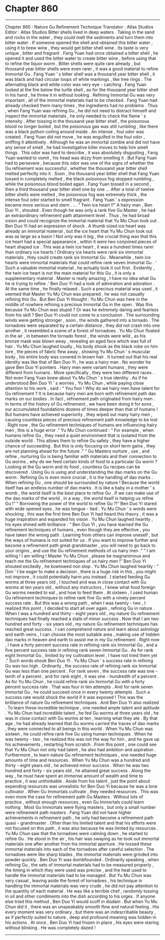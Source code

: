 
# Chapter 860


---

Chapter 860 : Nature Gu Refinement Technique
Translator :
Atlas Studios
Editor :
Atlas Studios
Bitter shells lived in deep waters .
Taking in the sand and rocks in the water , they could melt the sediments and turn them into bitter water . If someone opened the shell and obtained this bitter water , using it to brew wine , they would get bitter shell wine . Its taste is very unique , bitter and fragrant .
Fang Yuan had once obtained a bitter shell , he opened it and used the bitter water to create bitter wine , before using that to refine the liquor worm .
Bitter shells were quite rare already , but thousand year bitter shells were even rarer , it was a good material to refine Immortal Gu .
Fang Yuan ’ s bitter shell was a thousand year bitter shell , it was black and had circular loops of white markings , like tree rings . The alternating black and white color was very eye - catching .
Fang Yuan looked at the fire below the turtle shell , as for the thousand year bitter shell in his hand , he threw it in without looking .
Refining Immortal Gu was very important , all of the immortal materials had to be checked .
Fang Yuan had already checked them many times , the ingredients had no problems .
Thus , when Fang Yuan was refining Gu , he did not need to distract himself and inspect the immortal materials , he only needed to check the flame ’ s intensity .
After tossing in the thousand year bitter shell , the poisonous blood no longer boiled , but the poisonous gas was still rumbling , like there was a black python coiling around inside .
An intense , foul odor was created .
Fang Yuan did not move , he was engulfed in the foul odor , sniffing it attentively .
Although he was an immortal zombie and did not have any sense of smell , he had investigative killer moves to help him smell things .
This odor was hard to describe , it was absolutely disgusting , Fang Yuan wanted to vomit , his head was dizzy from smelling it .
But Fang Yuan had to persevere , because this odor was one of the signs of whether the Gu refinement was successful , whether the thousand year bitter shell melted perfectly into it .
Soon , the thousand year bitter shell that Fang Yuan tossed in completely melted , the black poisonous fog stopped rumbling , while the poisonous blood boiled again .
Fang Yuan tossed in a second , then a third thousand year bitter shell one by one …
After a total of twelve bitter shells were melted , the poisonous fog was extremely thick , the intense foul odor started to smell fragrant .
Fang Yuan ’ s expression became more serious and stern .
…
“ Twin ice heart !!” A hairy man , Ben Duo Yi , shouted .
Even though he was only a rank five Gu Master , he had an extraordinary refinement path attainment level . Thus , he had broad vision and could recognize the immortal material that Yu Mu Chun took out .
Ben Duo Yi had an expression of shock .
A thumb sized ice heart was already an immortal material , but the ice heart that Yu Mu Chun took out was as large as a basin !
Not only was it big , the crucial thing was that this ice heart had a special appearance , within it were two conjoined pieces of heart shaped ice .
This was a twin ice heart , it was a hundred times rarer than ordinary ice hearts !
Ordinary ice hearts were rank six immortal materials , they could create rank six Immortal Gu . Meanwhile , twin ice hearts were immortal materials that could refine rank seven Immortal Gu .
‘ Such a valuable immortal material , he actually took it out first . Evidently , the twin ice heart is not the main material for this Gu , it is only a supplementary material . Master is really amazing , I have no idea what Gu he is trying to refine .’ Ben Duo Yi had a look of admiration and adoration .
At the same time , he finally relaxed .
Such a precious material was used , it seemed that Master Yu Mu Chun was prepared , he was not casually refining this Gu .
But Ben Duo Yi thought : Yu Mu Chun was here in the middle of nowhere refining a precious Immortal Gu in the open . Was this because Yu Mu Chun was stupid ? Or was he extremely daring and fearless from his skill ?
Ben Duo Yi could not come to a conclusion .
The surrounding winds were getting stronger , soon , the winds gathered into a tornado .
The tornadoes were separated by a certain distance , they did not crash into one another , it resembled a scene of a forest of tornadoes .
Yu Mu Chun floated in the air , in between the tornado forest , the winds were wild , as his bronze mask was blown away , revealing an aged face which was full of hair .
Yu Mu Chun laughed loudly , his body shook as the black robe on him tore , the pieces of fabric flew away , showing Yu Mu Chun ’ s muscular body , his entire body was covered in brown hair .
It turned out that his real identity was like that of Ben Duo Yi , he was a hairy man .
No wonder he gave Ben Duo Yi pointers .
Hairy men were variant humans , they were different from humans . More specifically , they were two different races .
Not even Fang Yuan knew about Yu Mu Chun ’ s true identity .
As if he understood Ben Duo Yi ’ s worries , Yu Mu Chun , while paying close attention to his work , said : “ You fool ! Why do we hairy men have talent for Gu refinement ? It is because hairy men are born with refinement path dao marks on our bodies . In fact , refinement path originated from hairy men . In terms of the history of Gu refinement , we have been doing it for eons , our accumulated foundations dozens of times deeper than that of humans ! But humans have achieved superiority , they wiped out many hairy men , causing countless pieces of precious refinement path knowledge to be lost . Right now , the Gu refinement techniques of humans are influencing hairy men , this is a huge error .”
Yu Mu Chun continued : “ For example , when humans refine Gu , they need a quiet environment that is isolated from the outside world . This allows them to refine Gu safely , they have a higher chance of succeeding . But this is only focusing on short term gains , they are not planning ahead for the future .”
“ Gu Masters nurture , use , and refine , nurturing Gu is being familiar with materials and their connection to Gu worms , why do we feed certain kinds of food to a particular Gu worm ? Looking at the Gu worm and its food , countless Gu recipes can be discovered . Using Gu is using and understanding the dao marks on the Gu worm . Refining Gu is even more crucial , it is the handling of dao marks . When refining Gu , one should be surrounded by nature ! Because the world itself has an endless number of dao marks . It is like a baby in a mother ’ s womb , the world itself is the best place to refine Gu . If we can make use of the dao marks of the world , in a way , the world itself is helping us refine Gu !”
“ Borrowing the power of the world to refine Gu ?!” Ben Duo Yi stared with wide opened eyes , he was tongue - tied .
Yu Mu Chun ’ s words were shocking , this was the first time Ben Duo Yi had heard this theory , it was a huge inspiration and expanded his vision .
Yu Mu Chun laughed heartily , his eyes shined with brilliance : “ Ben Duo Yi , you have learned the Gu refinement techniques of humans , even though they are effective , you have taken the wrong path . Learning from others can improve oneself , but the ways of humans is not suited for us . If you want to improve further and become a refinement path great grandmaster , you will need to go back to your origins , and use the Gu refinement methods of us hairy men .”
“ I am willing ! I am willing ! Master Yu Mu Chun , please be magnanimous and teach me the Gu refinement techniques of us hairy men !” Ben Duo Yi shouted excitedly , he kowtowed non stop .
Yu Mu Chun laughed heartily : “ Don ’ t be eager to make a decision , there is a huge risk in this , you might not improve , it could potentially harm you instead . I started feeding Gu worms at three years old , I touched and was in close contact with Gu worms at ten years old , without any instructors , I knew what food foreign Gu worms needed to eat , and how to feed them . At sixteen , I used human Gu refinement techniques to refine rank five Gu with a ninety percent success rate . But this was a wrong path , when I was twenty - two , I realized this point , I decided to start all over again , refining Gu in nature . When I was a hundred and thirty - eight years old , my nature Gu refinement techniques had finally reached a state of minor success . Now that I am two hundred and forty - six years old , my nature Gu refinement techniques has reached great success . I can comprehend nature and learn about astrology and earth veins , I can choose the most suitable area , making use of hidden dao marks in heaven and earth to assist me in my Gu refinement . Right now , I have a forty percent success rate in refining rank six Immortal Gu , and a five percent success rate in refining rank seven Immortal Gu . As for rank eight Immortal Gu , limited by my cultivation level , I have not tried them yet .”
Such words shook Ben Duo Yi .
Yu Mu Chun ’ s success rate in refining Gu was too high .
Ordinarily , the success rate of refining rank six Immortal Gu was less than one percent .
For rank seven , the success rate was one - tenth of a percent , and for rank eight , it was one - hundredth of a percent .
As for Yu Mu Chun , he could refine rank six Immortal Gu with a forty percent success rate . That was four in ten attempts . And for rank seven Immortal Gu , he could succeed once in every twenty attempts .
Such a success rate would shock the world if it was exposed !
This was the brilliance of nature Gu refinement techniques .
And Ben Duo Yi also realized .
To learn these incredible technique , one needed ample talent and aptitude . Yu Mu Chun had incredible talent , he fed Gu worms at three years old , he was in close contact with Gu worms at ten , learning what they ate . By that age , he had already learned that Gu worms carried the traces of dao marks , they were connected to all beings in this world .
When Yu Mu Chun was sixteen , he could refine rank five Gu using human techniques . When he was twenty - two , he realized this was not the way for him , and he gave up his achievements , restarting from scratch .
From this point , one could see that Yu Mu Chun not only had talent , he also had ambition and aspiration .
Furthermore , to learn nature Gu refinement techniques , one needed huge amounts of time and resources .
When Yu Mu Chun was a hundred and thirty - eight years old , he achieved minor success . When he was two hundred and forty - six years old , he attained great success .
Along the way , he must have spent an immense amount of wealth and time to practice , it was unthinkable .
Aside from his talent , just the point about expending resources was unrealistic for Ben Duo Yi because he was a lone cultivator .
When Gu Immortals cultivate , they needed resources . This was even more the case for refinement path Gu Masters . Without lots of practice , without enough resources , even Gu Immortals could learn nothing .
Most Gu Immortals were flying masters , but only a small number were refinement path masters .
Fang Yuan did not have higher achievements in refinement path , he only had become a refinement path quasi - grandmaster . Other than his limited talent and that his efforts were not focused on this path , it was also because he was limited by resources .
Yu Mu Chun saw that the tornadoes were calming down , he started to refine Gu .
He stood in the air , his hair was swaying as he took out immortal materials one after another from his immortal aperture .
He tossed these immortal materials into each of the tornadoes after careful selection .
The tornadoes were like sharp blades , the immortal materials were grinded into powder quickly .
Ben Duo Yi was dumbfounded .
Ordinarily speaking , when refining Gu , the sets of immortal materials had to be measured properly , the timing in which they were used was precise , and the heat used to handle the immortal materials had to be managed .
But Yu Mu Chun was very casual , leaving aside the forest of tornadoes , his technique in handling the immortal materials was very crude , he did not pay attention to the quantity of each material . He was like a terrible chef , randomly tossing in oil and other condiments into the dish according to his urges .
If anyone else tried this method , Ben Duo Yi would scoff in disdain .
But when Yu Mu Chun did it , there was an unspeakably smooth flow and natural feeling .
His every moment was very ordinary , but there was an indescribable beauty , as if perfectly suited to nature , deep and profound meaning was hidden in his actions .
At once , Ben Duo Yi had frozen in place , his eyes were staring without blinking .
He was completely dazed !

---

